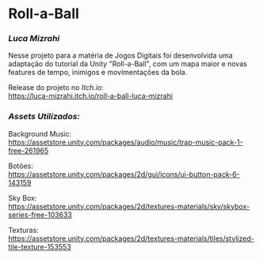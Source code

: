 # Roll-a-Ball 
### *Luca Mizrahi*

Nesse projeto para a matéria de Jogos Digitais foi desenvolvida uma adaptação do tutorial da Unity "Roll-a-Ball", com um mapa maior e novas features de tempo, inimigos e movimentações da bola. 

Release do projeto no *Itch.io*: <br>
https://luca-mizrahi.itch.io/roll-a-ball-luca-mizrahi


### *Assets Utilizados:*<br>
Background Music: <br>
https://assetstore.unity.com/packages/audio/music/trap-music-pack-1-free-261965

Botões: <br>
https://assetstore.unity.com/packages/2d/gui/icons/ui-button-pack-6-143159

Sky Box: <br>
https://assetstore.unity.com/packages/2d/textures-materials/sky/skybox-series-free-103633

Texturas: <br>
https://assetstore.unity.com/packages/2d/textures-materials/tiles/stylized-tile-texture-153553
